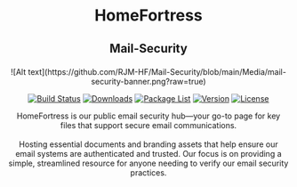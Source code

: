 # <p align=center> HomeFortress </p>
## <p align=center> Mail-Security </p>

<center>
  ![Alt text](https://github.com/RJM-HF/Mail-Security/blob/main/Media/mail-security-banner.png?raw=true)
</center>

<div align="center">
  
[![Build Status](https://img.shields.io/badge/build-unknown-lightgrey)](#)
[![Downloads](https://img.shields.io/badge/download-x-blue)](#)
[![Package List](https://img.shields.io/badge/package%20list-unknown-green)](#)
[![Version](https://img.shields.io/badge/version-1.0.0-orange)](#)
[![License](https://img.shields.io/badge/license-MIT-green)](https://opensource.org/licenses/MIT)


HomeFortress is our public email security hub—your go-to page for key files that support secure email communications.<br><br>
Hosting essential documents and branding assets that help ensure our email systems are authenticated and trusted.
Our focus is on providing a simple, streamlined resource for anyone needing to verify our email security practices.
</div>
